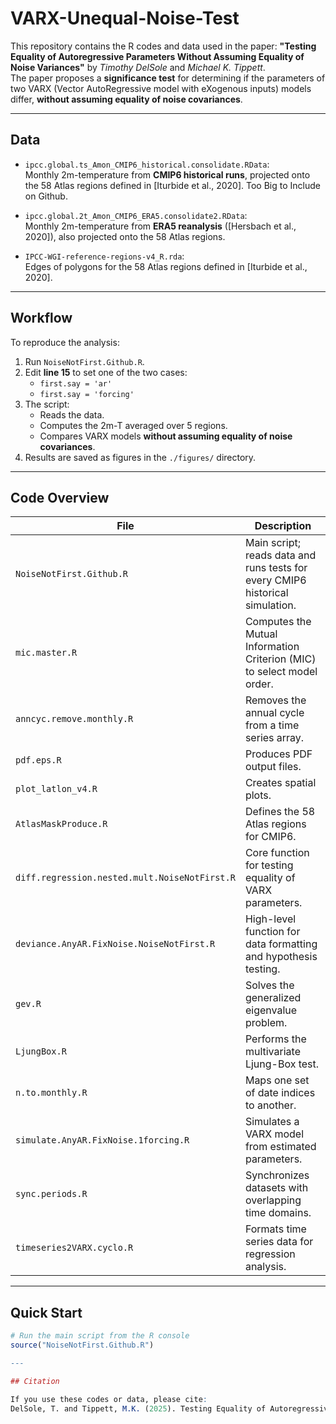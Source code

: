 # VARX-Unequal-Noise-Test
This repository contains the R codes and data used in the paper:   **"Testing Equality of Autoregressive Parameters Without Assuming Equality of Noise Variances"**   by *Timothy DelSole* and *Michael K. Tippett*.  
The paper proposes a **significance test** for determining if the parameters of two VARX (Vector AutoRegressive model with eXogenous inputs) models differ, **without assuming equality of noise covariances**.

---

## Data

- `ipcc.global.ts_Amon_CMIP6_historical.consolidate.RData`:  
  Monthly 2m-temperature from **CMIP6 historical runs**, projected onto the 58 Atlas regions defined in [Iturbide et al., 2020].  Too Big to Include on Github.

- `ipcc.global.2t_Amon_CMIP6_ERA5.consolidate2.RData`:  
  Monthly 2m-temperature from **ERA5 reanalysis** ([Hersbach et al., 2020]), also projected onto the 58 Atlas regions.

- `IPCC-WGI-reference-regions-v4_R.rda`:  
  Edges of polygons for the 58 Atlas regions defined in [Iturbide et al., 2020].
---

## Workflow

To reproduce the analysis:  

1. Run `NoiseNotFirst.Github.R`.  
2. Edit **line 15** to set one of the two cases:  
   - `first.say = 'ar'`  
   - `first.say = 'forcing'`  
3. The script:
   - Reads the data.
   - Computes the 2m-T averaged over 5 regions.
   - Compares VARX models **without assuming equality of noise covariances**.  
4. Results are saved as figures in the `./figures/` directory.

---

## Code Overview

| File | Description |
|------|-------------|
| `NoiseNotFirst.Github.R` | Main script; reads data and runs tests for every CMIP6 historical simulation. |
| `mic.master.R` | Computes the Mutual Information Criterion (MIC) to select model order. |
| `anncyc.remove.monthly.R` | Removes the annual cycle from a time series array. |
| `pdf.eps.R` | Produces PDF output files. |
| `plot_latlon_v4.R` | Creates spatial plots. |
| `AtlasMaskProduce.R` | Defines the 58 Atlas regions for CMIP6. |
| `diff.regression.nested.mult.NoiseNotFirst.R` | Core function for testing equality of VARX parameters. |
| `deviance.AnyAR.FixNoise.NoiseNotFirst.R` | High-level function for data formatting and hypothesis testing. |
| `gev.R` | Solves the generalized eigenvalue problem. |
| `LjungBox.R` | Performs the multivariate Ljung-Box test. |
| `n.to.monthly.R` | Maps one set of date indices to another. |
| `simulate.AnyAR.FixNoise.1forcing.R` | Simulates a VARX model from estimated parameters. |
| `sync.periods.R` | Synchronizes datasets with overlapping time domains. |
| `timeseries2VARX.cyclo.R` | Formats time series data for regression analysis. |

---

## Quick Start

```r
# Run the main script from the R console
source("NoiseNotFirst.Github.R")

---

## Citation

If you use these codes or data, please cite:
DelSole, T. and Tippett, M.K. (2025). Testing Equality of Autoregressive Parameters Without Assuming Equality of Noise Variances.


